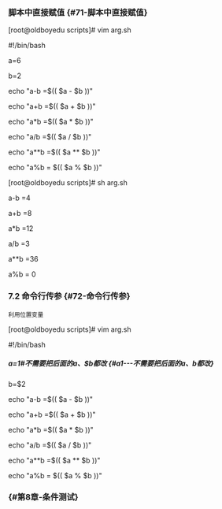 ### 脚本中直接赋值 {#71-脚本中直接赋值}

\[root@oldboyedu scripts\]\# vim arg.sh

\#!/bin/bash

a=6

b=2

echo "a-b =$\(\( $a - $b \)\)"

echo "a+b =$\(\( $a + $b \)\)"

echo "a\*b =$\(\( $a \* $b \)\)"

echo "a/b =$\(\( $a / $b \)\)"

echo "a\*\*b =$\(\( $a \*\* $b \)\)"

echo "a%b = $\(\( $a % $b \)\)"

\[root@oldboyedu scripts\]\# sh arg.sh

a-b =4

a+b =8

a\*b =12

a/b =3

a\*\*b =36

a%b = 0

### 7.2 命令行传参 {#72-命令行传参}

```
利用位置变量
```

\[root@oldboyedu scripts\]\# vim arg.sh

\#!/bin/bash

##### a=$1 \#不需要把后面的$a、$b都改 {#a1---不需要把后面的a、b都改}

b=$2

echo "a-b =$\(\( $a - $b \)\)"

echo "a+b =$\(\( $a + $b \)\)"

echo "a\*b =$\(\( $a \* $b \)\)"

echo "a/b =$\(\( $a / $b \)\)"

echo "a\*\*b =$\(\( $a \*\* $b \)\)"

echo "a%b = $\(\( $a % $b \)\)"

###  {#第8章-条件测试}



